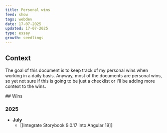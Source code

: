 ```yaml
---
title: Personal wins
feed: show
tags: webdev
date: 17-07-2025
updated: 17-07-2025
type: essay
growth: seedlings
---
```


## Context

The goal of this document is to keep track of my personal wins when working in a daily basis. Anyway, most of the documents are personal wins, so yet not sure if this is going to be just a checklist or I'll be adding more context to the wins.

## Wins

### 2025

- **July**
  - [[Integrate Storybook 9.0.17 into Angular 19]]
